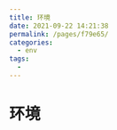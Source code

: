 ```yaml
---
title: 环境
date: 2021-09-22 14:21:38
permalink: /pages/f79e65/
categories:
  - env
tags:
  - 
---
```

# 环境
